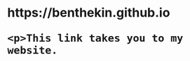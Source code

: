 <h1>https://benthekin.github.io<h/1>

  <body>
    
    <p>This link takes you to my website.

  </body>
